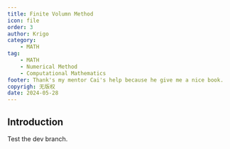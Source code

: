 ```yaml
---
title: Finite Volumn Method
icon: file
order: 3
author: Krigo
category:
    - MATH
tag: 
    - MATH
    - Numerical Method
    - Computational Mathematics
footer: Thank's my mentor Cai's help because he give me a nice book.
copyrigh: 无版权
date: 2024-05-28
---
```


## Introduction

Test the dev branch.
